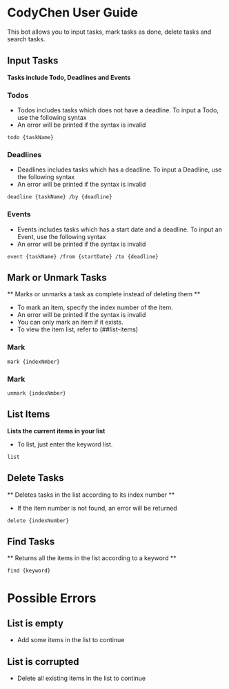 # CodyChen User Guide

This bot allows you to input tasks, mark tasks as done, delete tasks and search tasks.

## Input Tasks
**Tasks include Todo, Deadlines and Events**
### Todos
* Todos includes tasks which does not have a deadline. To input a Todo, use the following syntax
* An error will be printed if the syntax is invalid
```
todo {taskName}
```
### Deadlines
* Deadlines includes tasks which has a deadline. To input a Deadline, use the following syntax
* An error will be printed if the syntax is invalid 
```
deadline {taskName} /by {deadline}
```
### Events
* Events includes tasks which has a start date and a deadline. To input an Event, use the following syntax
* An error will be printed if the syntax is invalid
```
event {taskName} /from {startDate} /to {deadline}
```

## Mark or Unmark Tasks
** Marks or unmarks a task as complete instead of deleting them **
* To mark an item, specify the index number of the item.
* An error will be printed if the syntax is invalid
* You can only mark an item if it exists. 
* To view the item list, refer to (##list-items)

### Mark
```
mark {indexNmber}
```

### Mark
```
unmark {indexNmber}
```

## List Items
**Lists the current items in your list**
* To list, just enter the keyword list. 
```
list
```

## Delete Tasks
** Deletes tasks in the list according to its index number **
* If the item number is not found, an error will be returned
```
delete {indexNumber}
```

## Find Tasks
** Returns all the items in the list according to a keyword **

```
find {keyword}
```

# Possible Errors
## List is empty
* Add some items in the list to continue

## List is corrupted
* Delete all existing items in the list to continue